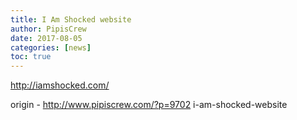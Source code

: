 ```yaml
---
title: I Am Shocked website
author: PipisCrew
date: 2017-08-05
categories: [news]
toc: true
---
```


http://iamshocked.com/

origin - http://www.pipiscrew.com/?p=9702 i-am-shocked-website